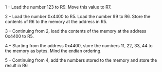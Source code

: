 1 – Load the number 123 to R9. Move this value to R7.

2 – Load the number 0x4400 to R5. Load the number 99 to R6. Store the contents of R6 to the memory at the address in R5.

3 – Continuing from 2, load the contents of the memory at the address 0x4400 to R5.

4 – Starting from the address 0x4400, store the numbers 11, 22, 33, 44 to the memory as bytes. Mind the endian ordering.

5 – Continuing from 4, add the numbers stored to the memory and store the result in R6
